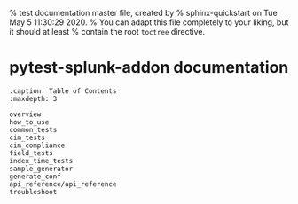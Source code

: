 % test documentation master file, created by
% sphinx-quickstart on Tue May  5 11:30:29 2020.
% You can adapt this file completely to your liking, but it should at least
% contain the root `toctree` directive.

# pytest-splunk-addon documentation

```{toctree}
:caption: Table of Contents
:maxdepth: 3

overview
how_to_use
common_tests
cim_tests
cim_compliance
field_tests
index_time_tests
sample_generator
generate_conf
api_reference/api_reference
troubleshoot
```
